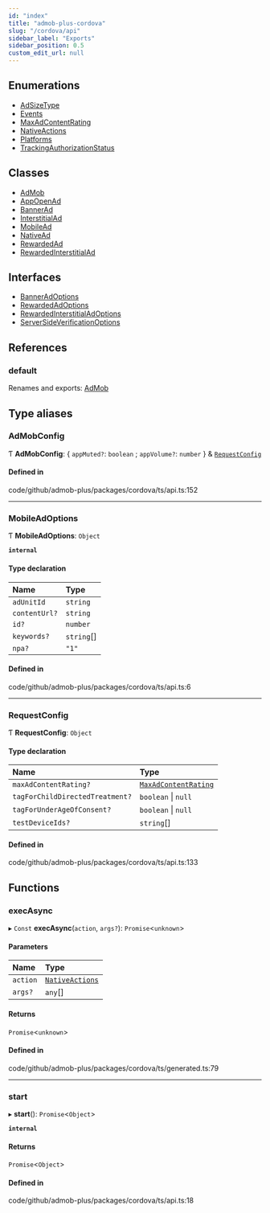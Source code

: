 ```yaml
---
id: "index"
title: "admob-plus-cordova"
slug: "/cordova/api"
sidebar_label: "Exports"
sidebar_position: 0.5
custom_edit_url: null
---
```


## Enumerations

- [AdSizeType](enums/AdSizeType.md)
- [Events](enums/Events.md)
- [MaxAdContentRating](enums/MaxAdContentRating.md)
- [NativeActions](enums/NativeActions.md)
- [Platforms](enums/Platforms.md)
- [TrackingAuthorizationStatus](enums/TrackingAuthorizationStatus.md)

## Classes

- [AdMob](classes/AdMob.md)
- [AppOpenAd](classes/AppOpenAd.md)
- [BannerAd](classes/BannerAd.md)
- [InterstitialAd](classes/InterstitialAd.md)
- [MobileAd](classes/MobileAd.md)
- [NativeAd](classes/NativeAd.md)
- [RewardedAd](classes/RewardedAd.md)
- [RewardedInterstitialAd](classes/RewardedInterstitialAd.md)

## Interfaces

- [BannerAdOptions](interfaces/BannerAdOptions.md)
- [RewardedAdOptions](interfaces/RewardedAdOptions.md)
- [RewardedInterstitialAdOptions](interfaces/RewardedInterstitialAdOptions.md)
- [ServerSideVerificationOptions](interfaces/ServerSideVerificationOptions.md)

## References

### default

Renames and exports: [AdMob](classes/AdMob.md)

## Type aliases

### AdMobConfig

Ƭ **AdMobConfig**: { `appMuted?`: `boolean` ; `appVolume?`: `number`  } & [`RequestConfig`](index.md#requestconfig)

#### Defined in

code/github/admob-plus/packages/cordova/ts/api.ts:152

___

### MobileAdOptions

Ƭ **MobileAdOptions**: `Object`

**`internal`**

#### Type declaration

| Name | Type |
| :------ | :------ |
| `adUnitId` | `string` |
| `contentUrl?` | `string` |
| `id?` | `number` |
| `keywords?` | `string`[] |
| `npa?` | ``"1"`` |

#### Defined in

code/github/admob-plus/packages/cordova/ts/api.ts:6

___

### RequestConfig

Ƭ **RequestConfig**: `Object`

#### Type declaration

| Name | Type |
| :------ | :------ |
| `maxAdContentRating?` | [`MaxAdContentRating`](enums/MaxAdContentRating.md) |
| `tagForChildDirectedTreatment?` | `boolean` \| ``null`` |
| `tagForUnderAgeOfConsent?` | `boolean` \| ``null`` |
| `testDeviceIds?` | `string`[] |

#### Defined in

code/github/admob-plus/packages/cordova/ts/api.ts:133

## Functions

### execAsync

▸ `Const` **execAsync**(`action`, `args?`): `Promise`<`unknown`\>

#### Parameters

| Name | Type |
| :------ | :------ |
| `action` | [`NativeActions`](enums/NativeActions.md) |
| `args?` | `any`[] |

#### Returns

`Promise`<`unknown`\>

#### Defined in

code/github/admob-plus/packages/cordova/ts/generated.ts:79

___

### start

▸ **start**(): `Promise`<`Object`\>

**`internal`**

#### Returns

`Promise`<`Object`\>

#### Defined in

code/github/admob-plus/packages/cordova/ts/api.ts:18
